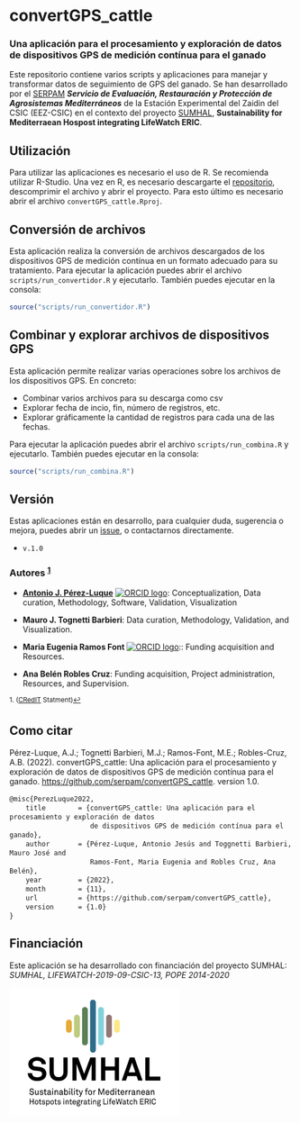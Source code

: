 # convertGPS_cattle
### Una aplicación para el procesamiento y exploración de datos de dispositivos GPS de medición contínua para el ganado

Este repositorio contiene varios scripts y aplicaciones para manejar y transformar datos de seguimiento de GPS del ganado. Se han desarrollado por el [SERPAM](https://www.eez.csic.es/es/evaluacion-restauracion-y-proteccion-de-agrosistemas-mediterraneos-serpam) ***Servicio de Evaluación, Restauración y Protección de Agrosistemas Mediterráneos*** de la Estación Experimental del Zaidin del CSIC (EEZ-CSIC) en el contexto del proyecto [SUMHAL](https://lifewatcheric-sumhal.csic.es/), **Sustainability for Mediterraean Hospost integrating LifeWatch ERIC**. 

## Utilización

Para utilizar las aplicaciones es necesario el uso de R. Se recomienda utilizar R-Studio. Una vez en R, es necesario descargarte el [repositorio](https://github.com/serpam/convertGPS_cattle/archive/refs/heads/main.zip), descomprimir el archivo y abrir el proyecto. Para esto último es necesario abrir el archivo `convertGPS_cattle.Rproj`. 

## Conversión de archivos

Esta aplicación realiza la conversión de archivos descargados de los dispositivos GPS de medición contínua en un formato adecuado para su tratamiento. Para ejecutar la aplicación puedes abrir el archivo `scripts/run_convertidor.R` y ejecutarlo. También puedes ejecutar en la consola:

```r
source("scripts/run_convertidor.R") 
```

## Combinar y explorar archivos de dispositivos GPS

Esta aplicación permite realizar varias operaciones sobre los archivos de los dispositivos GPS. En concreto: 

- Combinar varios archivos para su descarga como csv
- Explorar fecha de incio, fin, número de registros, etc. 
- Explorar gráficamente la cantidad de registros para cada una de las fechas. 

Para ejecutar la aplicación puedes abrir el archivo `scripts/run_combina.R` y ejecutarlo. También puedes ejecutar en la consola:

```r
source("scripts/run_combina.R") 
```

## Versión
Estas aplicaciones están en desarrollo, para cualquier duda, sugerencia o mejora, puedes abrir un [issue](https://github.com/serpam/convertGPS_cattle/issues), o contactarnos directamente.

- `v.1.0` 

### Autores <sup><a href="#fn1" id="ref1">1</a></sup>

-   [**Antonio J. Pérez-Luque**](https://github.com/ajpelu) <a href="https://orcid.org/0000-0002-1747-0469" target="orcid.widget"> <img src="https://info.orcid.org/wp-content/uploads/2019/11/orcid_16x16.png" alt="ORCID logo" width="16" height="16"/></a>: Conceptualization, Data curation, Methodology, Software, Validation, Visualization

-   **Mauro J. Tognetti Barbieri**: Data curation, Methodology, Validation, and Visualization.

-   **Maria Eugenia Ramos Font** <a href="https://orcid.org/0000-0002-4888-0401" target="orcid.widget"> <img src="https://info.orcid.org/wp-content/uploads/2019/11/orcid_16x16.png" alt="ORCID logo" width="16" height="16"/></a>:: Funding acquisition and Resources.

-   **Ana Belén Robles Cruz**: Funding acquisition, Project administration, Resources, and Supervision.


<sup id="fn1">1. ([CRedIT](https://credit.niso.org/) Statment)<a href="#ref1" title="Jump back to footnote 1 in the text.">↩</a></sup>


## Como citar 

Pérez-Luque, A.J.; Tognetti Barbieri, M.J.; Ramos-Font, M.E.; Robles-Cruz, A.B. (2022). convertGPS_cattle: Una aplicación para el procesamiento y exploración de datos de dispositivos GPS de medición contínua para el ganado. https://github.com/serpam/convertGPS_cattle. version 1.0. 

```
@misc{PerezLuque2022,
	title        = {convertGPS_cattle: Una aplicación para el procesamiento y exploración de datos 
	                de dispositivos GPS de medición contínua para el ganado},
	author       = {Pérez-Luque, Antonio Jesús and Toggnetti Barbieri, Mauro José and 
	                Ramos-Font, Maria Eugenia and Robles Cruz, Ana Belén},
	year         = {2022},
	month        = {11},
	url          = {https://github.com/serpam/convertGPS_cattle},
	version      = {1.0}
}

```

## Financiación
Este aplicación se ha desarrollado con financiación del proyecto SUMHAL: *SUMHAL, LIFEWATCH-2019-09-CSIC-13, POPE 2014-2020* 

[<img align="middle" src="app_combina/www/logosumhal.jpg" width="300">](https://lifewatcheric-sumhal.csic.es/)